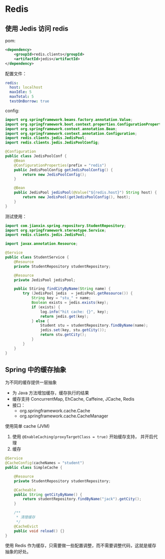 # Redis

## 使用 Jedis 访问 redis

pom:

```xml
<dependency>
    <groupId>redis.clients</groupId>
    <artifactId>jedis</artifactId>
</dependency>
```

配置文件：

```yaml
redis:
  host: localhost
  maxIdle: 5
  maxTotal: 5
  testOnBorrow: true
```

config:

```java
import org.springframework.beans.factory.annotation.Value;
import org.springframework.boot.context.properties.ConfigurationProperties;
import org.springframework.context.annotation.Bean;
import org.springframework.context.annotation.Configuration;
import redis.clients.jedis.JedisPool;
import redis.clients.jedis.JedisPoolConfig;

@Configuration
public class JedisPoolConf {
    @Bean
    @ConfigurationProperties(prefix = "redis")
    public JedisPoolConfig getJedisPoolConfig() {
        return new JedisPoolConfig();
    }

    @Bean
    public JedisPool jedisPool(@Value("${redis.host}") String host) {
        return new JedisPool(getJedisPoolConfig(), host);
    }
}
```

测试使用：

```java
import com.jianxin.spring.repository.StudentRepository;
import org.springframework.stereotype.Service;
import redis.clients.jedis.JedisPool;

import javax.annotation.Resource;

@Service
public class StudentService {
    @Resource
    private StudentRepository studentRepository;

    @Resource
    private JedisPool jedisPool;

    public Stiring findCityByName(String name) {
        try (JedisPool jedis  = jedisPool.getResource()) {
            String key = "stu_" + name;
            Boolean exists = jedis.exists(key);
            if (exists) {
                log.info("hit cache: {}", key);
                return jedis.get(key);
            } else {
                Student stu = studentRepository.findByName(name);
                jedis.set(key, stu.getCity());
                return stu.getCity();
            }
        }
    }
}
```

## Spring 中的缓存抽象

为不同的缓存提供一层抽象

- 为 Java 方法增加缓存，缓存执行的结果
- 缓存支持 ConcurrentMap, EhCache, Caffeine, JCache, Redis
- 接口：
  - org.springframework.cache.Cache
  - org.springframework.cache.CacheManager

使用简单 cache (JVM)

1. 使用 `@EnableCaching(proxyTargetClass = true)` 开始缓存支持， 并开启代理
2. 缓存

```java
@Service
@CacheConfig(cacheNames = "student")
public class SimpleCache {

    @Resource
    private StudentRepository studentRepository;

    @Cacheable
    public String getCityByName() {
        return studentRepository.findByName("jack").getCity();
    }

    /**
     * 清理缓存
     */
    @CacheEvict
    public void reload() {}
}
```

使用 Redis 作为缓存，只需要做一些配置调整，而不需要调整代码，这就是缓存抽象的好处。